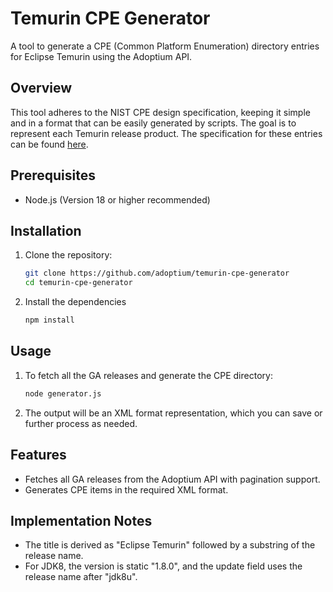 # Temurin CPE Generator

A tool to generate a CPE (Common Platform Enumeration) directory entries for Eclipse Temurin using the Adoptium API.

## Overview

This tool adheres to the NIST CPE design specification, keeping it simple and in a format that can be easily generated by scripts. The goal is to represent each Temurin release product. The specification for these entries can be found [here](https://github.com/adoptium/temurin-cpe-generator/blob/spec/SPECIFICATION.md).

## Prerequisites

- Node.js (Version 18 or higher recommended)

## Installation

1. Clone the repository:

    ```bash
    git clone https://github.com/adoptium/temurin-cpe-generator
    cd temurin-cpe-generator
    ```

1. Install the dependencies

    ```bash
    npm install
    ```

## Usage

1. To fetch all the GA releases and generate the CPE directory:

    ```bash
    node generator.js
    ```

1. The output will be an XML format representation, which you can save or further process as needed.

## Features

- Fetches all GA releases from the Adoptium API with pagination support.
- Generates CPE items in the required XML format.

## Implementation Notes

- The title is derived as "Eclipse Temurin" followed by a substring of the release name.
- For JDK8, the version is static "1.8.0", and the update field uses the release name after "jdk8u".
